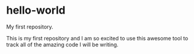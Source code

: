 # hello-world
My first repository.

This is my first repository and I am so excited to use this awesome tool to track all of the amazing code I will be writing.
